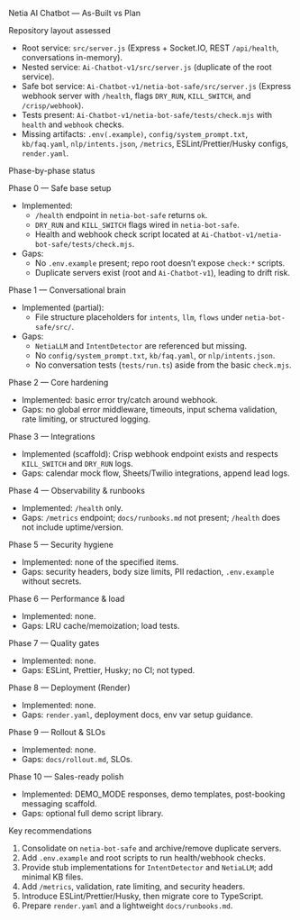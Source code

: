 Netia AI Chatbot — As-Built vs Plan

Repository layout assessed
- Root service: `src/server.js` (Express + Socket.IO, REST `/api/health`, conversations in-memory).
- Nested service: `Ai-Chatbot-v1/src/server.js` (duplicate of the root service).
- Safe bot service: `Ai-Chatbot-v1/netia-bot-safe/src/server.js` (Express webhook server with `/health`, flags `DRY_RUN`, `KILL_SWITCH`, and `/crisp/webhook`).
- Tests present: `Ai-Chatbot-v1/netia-bot-safe/tests/check.mjs` with `health` and `webhook` checks.
- Missing artifacts: `.env(.example)`, `config/system_prompt.txt`, `kb/faq.yaml`, `nlp/intents.json`, `/metrics`, ESLint/Prettier/Husky configs, `render.yaml`.

Phase-by-phase status

Phase 0 — Safe base setup
- Implemented:
  - `/health` endpoint in `netia-bot-safe` returns `ok`.
  - `DRY_RUN` and `KILL_SWITCH` flags wired in `netia-bot-safe`.
  - Health and webhook check script located at `Ai-Chatbot-v1/netia-bot-safe/tests/check.mjs`.
- Gaps:
  - No `.env.example` present; repo root doesn’t expose `check:*` scripts.
  - Duplicate servers exist (root and `Ai-Chatbot-v1`), leading to drift risk.

Phase 1 — Conversational brain
- Implemented (partial):
  - File structure placeholders for `intents`, `llm`, `flows` under `netia-bot-safe/src/`.
- Gaps:
  - `NetiaLLM` and `IntentDetector` are referenced but missing.
  - No `config/system_prompt.txt`, `kb/faq.yaml`, or `nlp/intents.json`.
  - No conversation tests (`tests/run.ts`) aside from the basic `check.mjs`.

Phase 2 — Core hardening
- Implemented: basic error try/catch around webhook.
- Gaps: no global error middleware, timeouts, input schema validation, rate limiting, or structured logging.

Phase 3 — Integrations
- Implemented (scaffold): Crisp webhook endpoint exists and respects `KILL_SWITCH` and `DRY_RUN` logs.
- Gaps: calendar mock flow, Sheets/Twilio integrations, append lead logs.

Phase 4 — Observability & runbooks
- Implemented: `/health` only.
- Gaps: `/metrics` endpoint; `docs/runbooks.md` not present; `/health` does not include uptime/version.

Phase 5 — Security hygiene
- Implemented: none of the specified items.
- Gaps: security headers, body size limits, PII redaction, `.env.example` without secrets.

Phase 6 — Performance & load
- Implemented: none.
- Gaps: LRU cache/memoization; load tests.

Phase 7 — Quality gates
- Implemented: none.
- Gaps: ESLint, Prettier, Husky; no CI; not typed.

Phase 8 — Deployment (Render)
- Implemented: none.
- Gaps: `render.yaml`, deployment docs, env var setup guidance.

Phase 9 — Rollout & SLOs
- Implemented: none.
- Gaps: `docs/rollout.md`, SLOs.

Phase 10 — Sales-ready polish
- Implemented: DEMO_MODE responses, demo templates, post-booking messaging scaffold.
- Gaps: optional full demo script library.

Key recommendations
1) Consolidate on `netia-bot-safe` and archive/remove duplicate servers.
2) Add `.env.example` and root scripts to run health/webhook checks.
3) Provide stub implementations for `IntentDetector` and `NetiaLLM`; add minimal KB files.
4) Add `/metrics`, validation, rate limiting, and security headers.
5) Introduce ESLint/Prettier/Husky, then migrate core to TypeScript.
6) Prepare `render.yaml` and a lightweight `docs/runbooks.md`.


